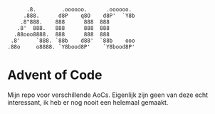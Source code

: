           .8.        .oooooo.      .oooooo.
         .888.      d8P    q8O    d8P'  `Y8b
        .8"888.    888      888  888
       .8'  888.   888      888  888
      .88ooo8888.  888      888  888
     .8'     `888. `88b    d88'  `88b    ooo
    .88o     o8888. `Y8bood8P'    `Y8bood8P'


# Advent of Code

Mijn repo voor verschillende AoCs. Eigenlijk zijn geen van deze echt
interessant, ik heb er nog nooit een helemaal gemaakt.

